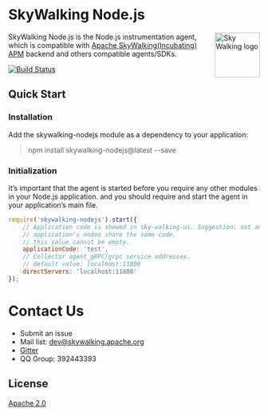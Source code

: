 # SkyWalking Node.js

<img src="https://skywalkingtest.github.io/page-resources/3.0/skywalking.png" alt="Sky Walking logo" height="90px" align="right" />

SkyWalking Node.js is the Node.js instrumentation agent, which is compatible with [Apache SkyWalking(Incubating) APM](https://github.com/apache/incubator-skywalking) backend and others compatible agents/SDKs.

[![Build Status](https://travis-ci.org/OpenSkywalking/skywalking-nodejs.svg?branch=master)](https://travis-ci.org/OpenSkywalking/skywalking-nodejs)

## Quick Start

### Installation
Add the skywalking-nodejs module as a dependency to your application:
> npm install skywalking-nodejs@latest --save

### Initialization
It’s important that the agent is started before you require any other modules in your Node.js application. and you should
require and start the agent in your application’s main file.

```javascript
require('skywalking-nodejs').start({
    // Application code is showed in sky-walking-ui. Suggestion: set an unique name for each application, one
    // application's nodes share the same code.
    // this value cannot be empty.
    applicationCode: 'test',
    // Collector agent_gRPC/grpc service addresses.
    // default value: localhost:11800
    directServers: 'localhost:11800'
});
```

# Contact Us
* Submit an issue
* Mail list: dev@skywalking.apache.org
* [Gitter](https://gitter.im/openskywalking/Lobby)
* QQ Group: 392443393

## License
[Apache 2.0](LICENSE.md)
